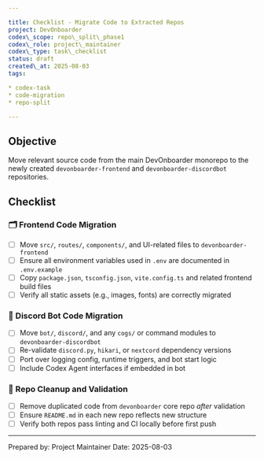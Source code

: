 ```yaml
---

title: Checklist - Migrate Code to Extracted Repos
project: DevOnboarder
codex\_scope: repo\_split\_phase1
codex\_role: project\_maintainer
codex\_type: task\_checklist
status: draft
created\_at: 2025-08-03
tags:

* codex-task
* code-migration
* repo-split

---
```


## Objective

Move relevant source code from the main DevOnboarder monorepo to the newly created `devonboarder-frontend` and `devonboarder-discordbot` repositories.

## Checklist

### 🗂️ Frontend Code Migration

* [ ] Move `src/`, `routes/`, `components/`, and UI-related files to `devonboarder-frontend`
* [ ] Ensure all environment variables used in `.env` are documented in `.env.example`
* [ ] Copy `package.json`, `tsconfig.json`, `vite.config.ts` and related frontend build files
* [ ] Verify all static assets (e.g., images, fonts) are correctly migrated

### 🤖 Discord Bot Code Migration

* [ ] Move `bot/`, `discord/`, and any `cogs/` or command modules to `devonboarder-discordbot`
* [ ] Re-validate `discord.py`, `hikari`, or `nextcord` dependency versions
* [ ] Port over logging config, runtime triggers, and bot start logic
* [ ] Include Codex Agent interfaces if embedded in bot

### 🔁 Repo Cleanup and Validation

* [ ] Remove duplicated code from `devonboarder` core repo *after* validation
* [ ] Ensure `README.md` in each new repo reflects new structure
* [ ] Verify both repos pass linting and CI locally before first push

---

Prepared by: Project Maintainer
Date: 2025-08-03
